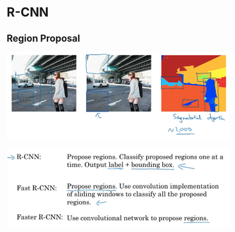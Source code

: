 # R-CNN

## Region Proposal

![](<../.gitbook/assets/Screen Shot 2020-09-24 at 4.51.21 PM.png>)

![](<../.gitbook/assets/Screen Shot 2020-09-24 at 4.54.44 PM.png>)

